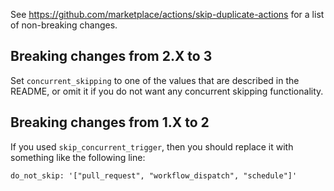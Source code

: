 See https://github.com/marketplace/actions/skip-duplicate-actions for a list of non-breaking changes.

## Breaking changes from 2.X to 3

Set `concurrent_skipping` to one of the values that are described in the README,
or omit it if you do not want any concurrent skipping functionality.

## Breaking changes from 1.X to 2

If you used `skip_concurrent_trigger`, then you should replace it with something like the following line:

`do_not_skip: '["pull_request", "workflow_dispatch", "schedule"]'`
